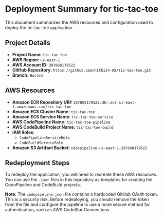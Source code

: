 # Deployment Summary for tic-tac-toe

This document summarizes the AWS resources and configuration used to deploy the tic-tac-toe application.

## Project Details

*   **Project Name:** `tic-tac-toe`
*   **AWS Region:** `us-east-1`
*   **AWS Account ID:** `207888179522`
*   **GitHub Repository:** `https://github.com/nithish-95/tic-tac-toe.git`
*   **Branch:** `Hosted`

## AWS Resources

*   **Amazon ECR Repository URI:** `207888179522.dkr.ecr.us-east-1.amazonaws.com/tic-tac-toe`
*   **Amazon ECS Cluster Name:** `tic-tac-toe`
*   **Amazon ECS Service Name:** `tic-tac-toe-service`
*   **AWS CodePipeline Name:** `tic-tac-toe-pipeline`
*   **AWS CodeBuild Project Name:** `tic-tac-toe-build`
*   **IAM Roles:**
    *   `CodePipelineServiceRole`
    *   `CodeBuildServiceRole`
*   **Amazon S3 Artifact Bucket:** `codepipeline-us-east-1-207888179522`

## Redeployment Steps

To redeploy the application, you will need to recreate these AWS resources. You can use the `.json` files in this repository as templates for creating the CodePipeline and CodeBuild projects.

**Note:** The `codepipeline.json` file contains a hardcoded GitHub OAuth token. This is a security risk. Before redeploying, you should remove the token from the file and configure the pipeline to use a more secure method for authentication, such as AWS CodeStar Connections.
